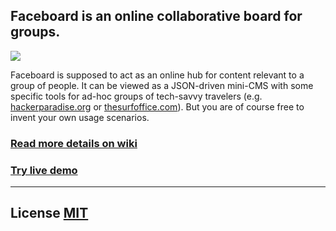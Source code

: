 ## Faceboard is an online collaborative board for groups.

<a href="http://fb.binaryage.com"><img src="https://dl.dropboxusercontent.com/u/559047/faceboard-intro.png" style="max-width:900px"></a>

Faceboard is supposed to act as an online hub for content relevant to a group of people. It can be viewed as a JSON-driven mini-CMS with some specific tools for ad-hoc groups of tech-savvy travelers (e.g. [hackerparadise.org](http://hackerparadise.org) or [thesurfoffice.com](http://thesurfoffice.com)). But you are of course free to invent your own usage scenarios.

### [Read more details on wiki](https://github.com/darwin/faceboard/wiki)

### [Try live demo](http://fb.binaryage.com)

---

## License [MIT](http://opensource.org/licenses/MIT)